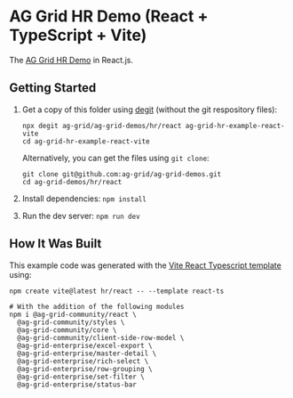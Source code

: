 # AG Grid HR Demo (React + TypeScript + Vite)

The [AG Grid HR Demo](https://ag-grid.com/example-hr/) in React.js.

## Getting Started

1. Get a copy of this folder using [degit](https://github.com/Rich-Harris/degit) (without the git respository files):

   ```
   npx degit ag-grid/ag-grid-demos/hr/react ag-grid-hr-example-react-vite
   cd ag-grid-hr-example-react-vite
   ```

   Alternatively, you can get the files using `git clone`:

   ```
   git clone git@github.com:ag-grid/ag-grid-demos.git
   cd ag-grid-demos/hr/react
   ```

2. Install dependencies: `npm install`
3. Run the dev server: `npm run dev`

## How It Was Built

This example code was generated with the [Vite React Typescript template](https://vitejs.dev/guide/) using:

```
npm create vite@latest hr/react -- --template react-ts

# With the addition of the following modules
npm i @ag-grid-community/react \
  @ag-grid-community/styles \
  @ag-grid-community/core \
  @ag-grid-community/client-side-row-model \
  @ag-grid-enterprise/excel-export \
  @ag-grid-enterprise/master-detail \
  @ag-grid-enterprise/rich-select \
  @ag-grid-enterprise/row-grouping \
  @ag-grid-enterprise/set-filter \
  @ag-grid-enterprise/status-bar
```
